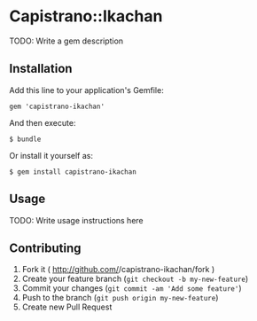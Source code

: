 # Capistrano::Ikachan

TODO: Write a gem description

## Installation

Add this line to your application's Gemfile:

    gem 'capistrano-ikachan'

And then execute:

    $ bundle

Or install it yourself as:

    $ gem install capistrano-ikachan

## Usage

TODO: Write usage instructions here

## Contributing

1. Fork it ( http://github.com/<my-github-username>/capistrano-ikachan/fork )
2. Create your feature branch (`git checkout -b my-new-feature`)
3. Commit your changes (`git commit -am 'Add some feature'`)
4. Push to the branch (`git push origin my-new-feature`)
5. Create new Pull Request
